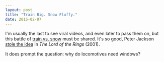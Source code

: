 ```yaml
---
layout: post
title: "Train Big. Snow Fluffy."
date: 2015-02-07
---
```

I'm usually the last to see viral videos, and even later to pass them on, but this battle of [train vs. snow][train] 
must be shared. It's so good, Peter Jackson [stole the idea][lotr] in *The Lord of the Rings* (2001).

It does prompt the question: why do locomotives need windows?

[train]: https://www.youtube.com/watch?v=Yja2VmZOfdA
[lotr]: https://www.youtube.com/watch?v=e9K7fueW4Bk#t=140
